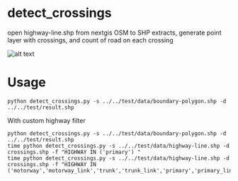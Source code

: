 # detect_crossings
open highway-line.shp from nextgis OSM to SHP extracts, generate point layer with crossings, and count of road on each crossing

![alt text](https://github.com/nextgis/data_processing_scripts/raw/master/nextgis_extracts_detect_crossings/sample.png "Result in QGIS")


# Usage


```
python detect_crossings.py -s ../../test/data/boundary-polygon.shp -d ../../test/result.shp
```

With custom highway filter
```
python detect_crossings.py -s ../../test/data/boundary-polygon.shp -d ../../test/result.shp
time python detect_crossings.py -s ../../test/data/highway-line.shp -d crossings.shp -f "HIGHWAY IN ('primary') "
time python detect_crossings.py -s ../../test/data/highway-line.shp -d crossings.shp -f "HIGHWAY IN ('motorway','motorway_link','trunk','trunk_link','primary','primary_link','secondary','secondary_link','tertiary','tertiary_link','unclassified','residential')"
```
